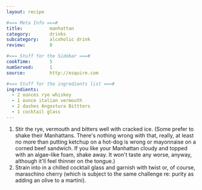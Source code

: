 ```yaml
---
layout: recipe

#=== Meta Info ===#
title: 			manhattan
category:		drinks
subcategory:	alcoholic drink
review:			0

#=== Stuff for the Sidebar ===#
cookTime:		5
numServed:		1
source:			http://esquire.com

#=== Stuff for the ingredients list ===#
ingredients:
  - 2 ounces rye whiskey
  - 1 ounce italian vermouth
  - 2 dashes Angostura Bittters
  - 1 cocktail glass
---
```


1. Stir the rye, vermouth and bitters well with cracked ice. (Some prefer to shake their Manhattans. There's nothing wrong with that, really, at least no more than putting ketchup on a hot-dog is wrong or mayonnaise on a corned beef sandwich. If you like your Manhattan cloudy and topped with an algae-like foam, shake away. It won't taste any worse, anyway, although it'll feel thinner on the tongue.)
2. Strain into in a chilled cocktail glass and garnish with twist or, of course, maraschino cherry (which is subject to the same challenge re: purity as adding an olive to a martini).
